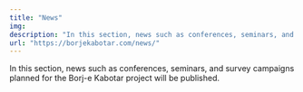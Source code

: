 ```yaml
---
title: "News"
img: 
description: "In this section, news such as conferences, seminars, and survey campaigns planned for the Borj-e Kabotar project will be published"
url: "https://borjekabotar.com/news/"
---
```


In this section, news such as conferences, seminars, and survey campaigns planned for the Borj-e Kabotar project will be published.
